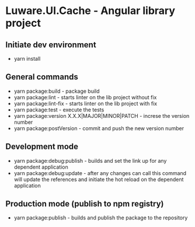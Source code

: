 # Luware.UI.Cache - Angular library project

## Initiate dev environment

- yarn install

## General commands

- yarn package:build - package build
- yarn package:lint - starts linter on the lib project without fix
- yarn package:lint-fix - starts linter on the lib project with fix
- yarn package:test - execute the tests
- yarn package:version X.X.X|MAJOR|MINOR|PATCH - increse the version number
- yarn package:postVersion - commit and push the new version number

## Development mode

- yarn package:debug:publish - builds and set the link up for any dependent application
- yarn package:debug:update - after any changes can call this command will update the references and initiate the hot reload on the dependent application

## Production mode (publish to npm registry)

- yarn package:publish - builds and publish the package to the repository

